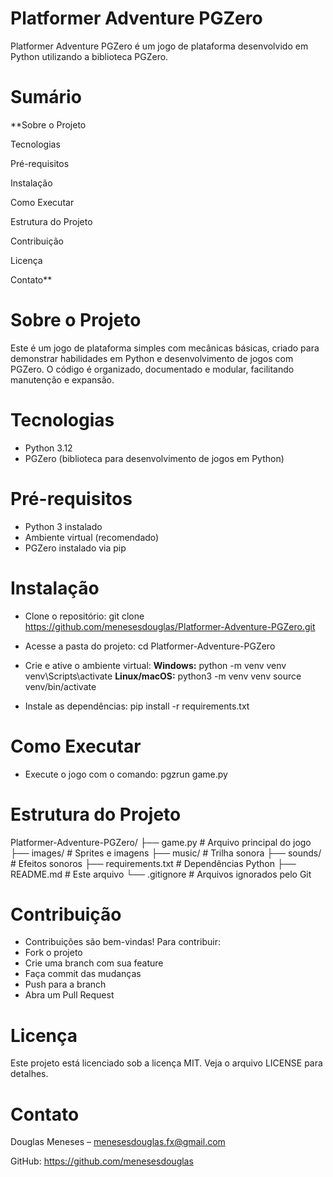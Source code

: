 # Platformer Adventure PGZero
Platformer Adventure PGZero é um jogo de plataforma desenvolvido em Python utilizando a biblioteca PGZero.

# Sumário

**Sobre o Projeto

Tecnologias

Pré-requisitos

Instalação

Como Executar

Estrutura do Projeto

Contribuição

Licença

Contato**

# Sobre o Projeto
Este é um jogo de plataforma simples com mecânicas básicas, criado para demonstrar habilidades em Python e desenvolvimento de jogos com PGZero. O código é organizado, documentado e modular, facilitando manutenção e expansão.

# Tecnologias
 - Python 3.12
 - PGZero (biblioteca para desenvolvimento de jogos em Python)

# Pré-requisitos
- Python 3 instalado
- Ambiente virtual (recomendado)
- PGZero instalado via pip

# Instalação
- Clone o repositório:
  git clone https://github.com/menesesdouglas/Platformer-Adventure-PGZero.git
- Acesse a pasta do projeto:
  cd Platformer-Adventure-PGZero
- Crie e ative o ambiente virtual:
  **Windows:**
    python -m venv venv
    venv\Scripts\activate
  **Linux/macOS:**
    python3 -m venv venv
    source venv/bin/activate

- Instale as dependências:
  pip install -r requirements.txt

# Como Executar
- Execute o jogo com o comando:
  pgzrun game.py

# Estrutura do Projeto
Platformer-Adventure-PGZero/
├── game.py            # Arquivo principal do jogo
├── images/            # Sprites e imagens
├── music/             # Trilha sonora
├── sounds/            # Efeitos sonoros
├── requirements.txt   # Dependências Python
├── README.md          # Este arquivo
└── .gitignore         # Arquivos ignorados pelo Git

# Contribuição
- Contribuições são bem-vindas! Para contribuir:
- Fork o projeto
- Crie uma branch com sua feature
- Faça commit das mudanças
- Push para a branch
- Abra um Pull Request

# Licença
Este projeto está licenciado sob a licença MIT. Veja o arquivo LICENSE para detalhes.

# Contato
Douglas Meneses – menesesdouglas.fx@gmail.com

GitHub: https://github.com/menesesdouglas
